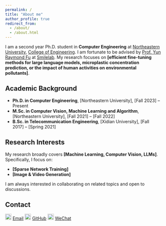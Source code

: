 ```yaml
---
permalink: /
title: "About me"
author_profile: true
redirect_from: 
  - /about/
  - /about.html
---
```


I am a second year Ph.D. student in **Computer Engineering** at [Northeastern University](https://www.northeastern.edu/), [College of Engineering](https://coe.northeastern.edu/). I am fortunate to be advised by [Prof. Yun Raymond Fu](https://www1.ece.neu.edu/~yunfu/) at [Smilelab](https://fulab.sites.northeastern.edu/). My research focuses on **[efficient fine-tuning methods for large language models, microplastic concentration prediction, or the impact of human activities on environmental pollutants]**.

## Academic Background

- **Ph.D. in Computer Engineering**, [Northeastern University], [Fall 2023] – Present  
- **M.Sc. in Computer Vision, Machine Learning and Algorithm**, [Northeastern University], [Fall 2021] – [Fall 2022]  
- **B.Sc. in Telecommunication Engineering**, [Xidian University], [Fall 2017] – [Spring 2021]  

## Research Interests

My research broadly covers **[Machine Learning, Computer Vision, LLMs]**. Specifically, I focus on:
- **[Sparse Network Training]**
- **[Image & Video Generation]**

I am always interested in collaborating on related topics and open to discussions.

## Contact

<img src="https://kkhya.github.io/Mingyuan-Zhang.github.io/images/outlook.png" alt="OutLook" width="20"/> [Email](mailto:zhang.mingyua@northeastern.edu)
<img src="https://kkhya.github.io/Mingyuan-Zhang.github.io/images/github.png" alt="WeChat" width="20"/> [GitHub](https://github.com/KKHYA)
<img src="https://kkhya.github.io/Mingyuan-Zhang.github.io/images/wechat.png" alt="GitHub" width="20"/> [WeChat](../images/wechatqr.png)
